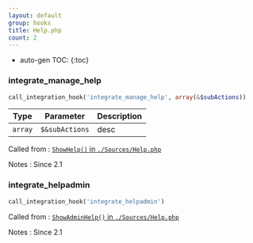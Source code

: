 ```yaml
---
layout: default
group: hooks
title: Help.php
count: 2
---
```

* auto-gen TOC:
{:toc}
### integrate_manage_help

```php
call_integration_hook('integrate_manage_help', array(&$subActions))
```

Type|Parameter|Description
---|---|---
`array`|`$&subActions`|desc

Called from
: [`ShowHelp()` in `./Sources/Help.php`](../docs/help.html#showhelp)

Notes
: Since 2.1

### integrate_helpadmin

```php
call_integration_hook('integrate_helpadmin')
```


Called from
: [`ShowAdminHelp()` in `./Sources/Help.php`](../docs/help.html#showadminhelp)

Notes
: Since 2.1

